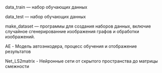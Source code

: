 data_train — набор обучающих данных

data_test — набор обучающих данных

make_dataset — программы для создания наборов данных, включие случайное сгенерированние изображения графов и обработки изображений.

AE - Модель автоэнкодера, процесс обучения и отображение результатов

Net_LS2matrix - Нейронные сети от скрытого пространства до матрицы смежности
   
